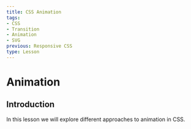 ```yaml
---
title: CSS Animation
tags:
- CSS
- Transition
- Animation
- SVG
previous: Responsive CSS
type: Lesson
---
```


# Animation

## Introduction

In this lesson we will explore different approaches to animation in CSS.
